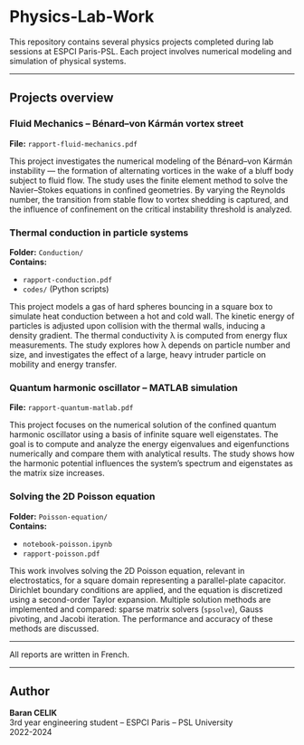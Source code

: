 # Physics-Lab-Work

This repository contains several physics projects completed during lab sessions at ESPCI Paris-PSL. Each project involves numerical modeling and simulation of physical systems.

---

## Projects overview

### Fluid Mechanics – Bénard–von Kármán vortex street

**File:** `rapport-fluid-mechanics.pdf`

This project investigates the numerical modeling of the Bénard–von Kármán instability — the formation of alternating vortices in the wake of a bluff body subject to fluid flow. The study uses the finite element method to solve the Navier–Stokes equations in confined geometries. By varying the Reynolds number, the transition from stable flow to vortex shedding is captured, and the influence of confinement on the critical instability threshold is analyzed.


### Thermal conduction in particle systems

**Folder:** `Conduction/`  
**Contains:**  
- `rapport-conduction.pdf`  
- `codes/` (Python scripts)

This project models a gas of hard spheres bouncing in a square box to simulate heat conduction between a hot and cold wall. The kinetic energy of particles is adjusted upon collision with the thermal walls, inducing a density gradient. The thermal conductivity λ is computed from energy flux measurements. The study explores how λ depends on particle number and size, and investigates the effect of a large, heavy intruder particle on mobility and energy transfer.


### Quantum harmonic oscillator – MATLAB simulation

**File:** `rapport-quantum-matlab.pdf`

This project focuses on the numerical solution of the confined quantum harmonic oscillator using a basis of infinite square well eigenstates. The goal is to compute and analyze the energy eigenvalues and eigenfunctions numerically and compare them with analytical results. The study shows how the harmonic potential influences the system’s spectrum and eigenstates as the matrix size increases.


### Solving the 2D Poisson equation

**Folder:** `Poisson-equation/`  
**Contains:**  
- `notebook-poisson.ipynb`  
- `rapport-poisson.pdf`

This work involves solving the 2D Poisson equation, relevant in electrostatics, for a square domain representing a parallel-plate capacitor. Dirichlet boundary conditions are applied, and the equation is discretized using a second-order Taylor expansion. Multiple solution methods are implemented and compared: sparse matrix solvers (`spsolve`), Gauss pivoting, and Jacobi iteration. The performance and accuracy of these methods are discussed.

---

All reports are written in French.

---

## Author

**Baran CELIK**  
3rd year engineering student – ESPCI Paris – PSL University  
2022-2024
